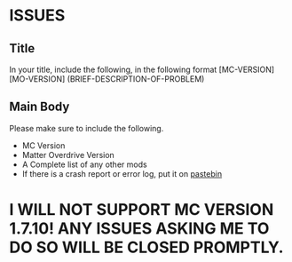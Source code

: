 # ISSUES
## Title
In your title, include the following, in the following format
[MC-VERSION] [MO-VERSION] (BRIEF-DESCRIPTION-OF-PROBLEM)
## Main Body
Please make sure to include the following.
- MC Version
- Matter Overdrive Version
- A Complete list of any other mods
- If there is a crash report or error log, put it on [pastebin](https://pastebin.com)
# I WILL NOT SUPPORT MC VERSION 1.7.10! ANY ISSUES ASKING ME TO DO SO WILL BE CLOSED PROMPTLY.
